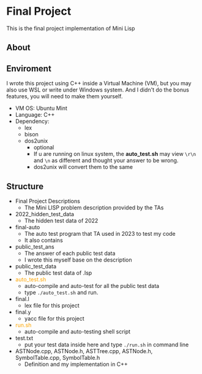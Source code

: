 # Final Project

This is the final project implementation of Mini Lisp

## About

## Enviroment

I wrote this project using C++ inside a Virtual Machine (VM), but you may also use WSL or write under Windows system. And I didn't do the bonus features, you will need to make them yourself.

- VM OS: Ubuntu Mint
- Language: C++
- Dependency:
  - lex
  - bison
  - dos2unix 
    - optional
    - If u are running on linux system, the **auto_test.sh** may view `\r\n` and `\n` as different and thought your answer to be wrong.
    - dos2unix will convert them to the same

## Structure

- Final Project Descriptions
  - The Mini LISP problem description provided by the TAs
- 2022_hidden_test_data
  - The hidden test data of 2022
- final-auto
  - The auto test program that TA used in 2023 to test my code
  - It also contains
- public_test_ans
  - The answer of each public test data
  - I wrote this myself base on the description
- public_test_data
  - The public test data of .lsp
- <font color="orange"> auto_test.sh </font>
  - auto-compile and auto-test for all the public test data
  - type `./auto_test.sh` and run.
- final.l
  - lex file for this project
- final.y
  - yacc file for this project
- <font color="orange"> run.sh </font>
  - auto-compile and auto-testing shell script
- test.txt
  - put your test data inside here and type `./run.sh` in command line
- ASTNode.cpp, ASTNode.h, ASTTree.cpp, ASTNode.h, SymbolTable.cpp, SymbolTable.h
  - Definition and my implementation in C++
